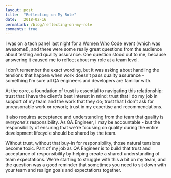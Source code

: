 ```yaml
---
layout: post
title:  "Reflecting on My Role"
date:   2018-02-16
permalink: /blog/reflecting-on-my-role
comments: true
---
```


I was on a tech panel last night for a [Women Who Code](https://www.womenwhocode.com/portland) event (which was awesome!), and there were some really great questions from the audience about testing and quality assurance. One question stood out to me, because answering it caused me to reflect about my role at a team level.

I don't remember the exact wording, but it was asking about handling the tensions that happen when work doesn't pass quality assurance - something I'm sure all QA engineers and developers are familiar with.

At the core, a foundation of trust is essential to navigating this relationship: trust that I have the client's best interest in mind; trust that I do my job in support of my team and the work that they do; trust that I don't ask for unreasonable work or rework; trust in my expertise and recommendations.

It also requires acceptance and understanding from the team that quality is *everyone's* responsibility. As QA Engineer, I may be accountable - but the responsibility of ensuring that we're focusing on quality during the entire development lifecycle should be shared by the team.

Without trust, without that buy-in for responsibility, those natural tensions become toxic. Part of my job as QA Engineer is to build that trust and acceptance of responsibility by helping create a shared understanding of team expectations. We're starting to struggle with this a bit on my team, and the question was a good reminder that sometimes you need to sit down with your team and realign goals and expectations together.